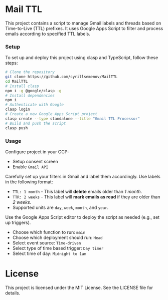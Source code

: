 # Mail TTL

This project contains a script to manage Gmail labels and threads based on Time-to-Live (TTL) prefixes. It uses Google Apps Script to filter and process emails according to specified TTL labels.

### Setup

To set up and deploy this project using clasp and TypeScript, follow these steps:

```sh
# Clone the repository
git clone https://github.com/cyrillsemenov/MailTTL
cd MailTTL
# Install clasp
npm i -g @google/clasp -g
# Install dependencies
npm i
# Authenticate with Google
clasp login
# Create a new Google Apps Script project
clasp create --type standalone --title "Gmail TTL Processor"
# Build and push the script
clasp push
```

### Usage

Configure project in your GCP:

- Setup consent screen
- Enable `Gmail API`

Carefully set up your filters in Gmail and label them accordingly. Use labels in the following format:

- `TTL: 1 month` - This label will **delete** emails older than _1 month_.
- `TTR: 2 weeks` - This label will **mark emails as read** if they are older than _2 weeks_.
- Supported units are `day`, `week`, `month`, and `year`.

Use the Google Apps Script editor to deploy the script as needed (e.g., set up triggers).

- Choose which function to run: `main`
- Choose which deployment should run: `Head`
- Select event source: `Time-driven`
- Select type of time based trigger: `Day timer`
- Select time of day: `Midnight to 1am`

# License

This project is licensed under the MIT License. See the LICENSE file for details.
